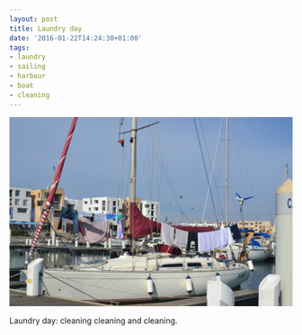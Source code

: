 ```yaml
---
layout: post
title: Laundry day
date: '2016-01-22T14:24:30+01:00'
tags:
- laundry
- sailing
- harbour
- boat
- cleaning
---
```

![Laundry day](/files/tumblr_o1cvwueHnq1tq106bo1_1280.jpg)

Laundry day: cleaning cleaning and cleaning.

